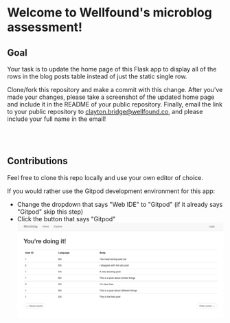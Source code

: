 # Welcome to Wellfound's microblog assessment!

## Goal
Your task is to update the home page of this Flask app to display all of the rows in the blog posts table instead of just the static single row.

Clone/fork this repository and make a commit with this change. After you've made your changes, please take a screenshot of the updated home page and include it in the README of your public repository. Finally, email the link to your public repository to clayton.bridge@wellfound.co, and please include your full name in the email!

<BR><BR>

## Contributions
Feel free to clone this repo locally and use your own editor of choice.

If you would rather use the Gitpod development environment for this app:

- Change the dropdown that says "Web IDE" to "Gitpod" (if it already says "Gitpod" skip this step)
- Click the button that says "Gitpod"
![](screenshot.png)